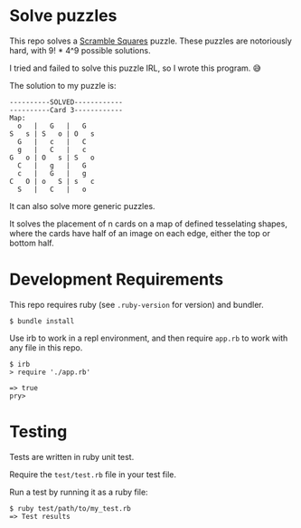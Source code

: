 # Solve puzzles

This repo solves a [Scramble Squares](https://www.amazon.com/B-Dazzle-Scramble-Squares-Kittens/dp/B000021Z0M) puzzle.  These puzzles are notoriously hard, with 9! * 4^9 possible solutions.

I tried and failed to solve this puzzle IRL, so I wrote this program. 😅


The solution to my puzzle is:

```
----------SOLVED------------
----------Card 3------------
Map:
  o   |   G   |   G  
S   s | S   o | O   s
  G   |   c   |   C  
  g   |   C   |   c  
G   o | O   s | S   o
  C   |   g   |   G  
  c   |   G   |   g  
C   O | o   S | s   c
  S   |   C   |   o 

```


It can also solve more generic puzzles.

It solves the placement of n cards on a map of defined tesselating shapes, where the cards have half of an image on each edge, either the top or bottom half.


# Development Requirements

This repo requires ruby (see `.ruby-version` for version) and bundler.

`$ bundle install`


Use irb to work in a repl environment, and then require `app.rb` to work with any file in this repo.

```
$ irb
> require './app.rb'

=> true
pry>

```

# Testing

Tests are written in ruby unit test.

Require the `test/test.rb` file in your test file.

Run a test by running it as a ruby file:

```
$ ruby test/path/to/my_test.rb
=> Test results
```
